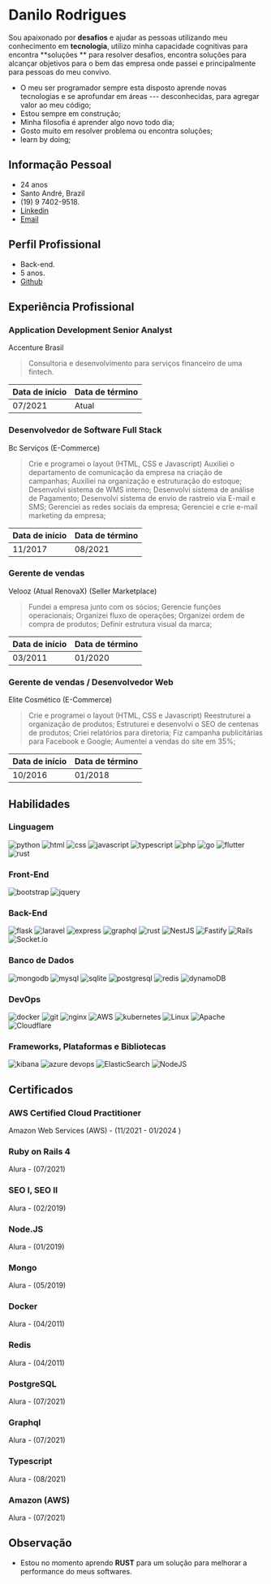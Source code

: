 # Danilo Rodrigues

Sou apaixonado por **desafios** e ajudar as pessoas utilizando meu conhecimento em  **tecnologia**, utilizo minha capacidade cognitivas para encontra  **soluções ** para resolver desafios, encontra soluções para alcançar objetivos para o bem das empresa onde passei e principalmente para pessoas do meu convivo.  
  
- O meu ser programador sempre esta disposto aprende novas tecnologias e se aprofundar em áreas --- desconhecidas, para agregar valor ao meu código;  
- Estou sempre em construção;  
- Minha filosofia é aprender algo novo todo dia;
- Gosto muito em resolver problema ou encontra soluções;
- learn by doing;

## Informação Pessoal

-  24 anos
-	Santo André, Brazil
- (19) 9 7402-9518.
- [Linkedin](https://www.linkedin.com/in/danil0ws/)
- [Email](mailto:https://github.com/Danil0ws)


## Perfil Profissional
- Back-end.
- 5 anos.
- [Github](https://www.github.com/danil0ws)

## Experiência Profissional 

### Application Development Senior Analyst
Accenture Brasil
>Consultoria e desenvolvimento para serviços financeiro de uma fintech.

|Data de início |Data de término|
|-------------------------------|-----------------------------|
|07/2021       |Atual        |

### Desenvolvedor de Software Full Stack
Bc Serviços (E-Commerce)
>Crie e programei o layout (HTML, CSS e Javascript)
Auxiliei o departamento de comunicação da empresa na criação de campanhas;
Auxiliei na organização e estruturação do estoque;
Desenvolvi sistema de WMS interno;
Desenvolvi sistema de análise de Pagamento;
Desenvolvi sistema de envio de rastreio via E-mail e SMS;
Gerenciei as redes sociais da empresa;
Gerenciei e crie e-mail marketing da empresa;

|Data de início |Data de término|
|-------------------------------|-----------------------------|
|11/2017       |08/2021         |

### Gerente de vendas
Velooz (Atual RenovaX) (Seller Marketplace)
>Fundei a empresa junto com os sócios;
Gerencie funções operacionais;
Organizei fluxo de operações; 
Organizei ordem de compra de produtos;
Definir estrutura visual da marca;

|Data de início |Data de término|
|-------------------------------|-----------------------------|
|03/2011       |01/2020         |

### Gerente de vendas / Desenvolvedor Web
Elite Cosmético (E-Commerce)
>Crie e programei o layout (HTML, CSS e Javascript)
Reestruturei a organização de produtos;
Estruturei e desenvolvi o SEO de centenas de produtos;
Criei relatórios para diretoria;
Fiz campanha publicitárias para Facebook e Google;
Aumentei a vendas do site em 35%;

|Data de início |Data de término|
|-------------------------------|-----------------------------|
|10/2016       |01/2018         |

## Habilidades

### Linguagem
![python](https://img.shields.io/badge/Python-3776AB?style=for-the-badge&logo=python&logoColor=white)
![html](https://img.shields.io/badge/HTML5-E34F26?style=for-the-badge&logo=html5&logoColor=white)
![css](https://img.shields.io/badge/CSS3-1572B6?style=for-the-badge&logo=css3&logoColor=white)
![javascript](https://img.shields.io/badge/JavaScript-323330?style=for-the-badge&logo=javascript&logoColor=F7DF1E)
![typescript](https://img.shields.io/badge/TypeScript-3178C6?style=for-the-badge&logo=typescript&logoColor=white)
![php](https://img.shields.io/badge/PHP-8892BF?style=for-the-badge&logo=php&logoColor=white)
![go](https://img.shields.io/badge/go-1f425f?style=for-the-badge&logo=go&logoColor=white)
![flutter](https://img.shields.io/badge/flutter-2372a3?style=for-the-badge&logo=flutter&logoColor=white)
![rust](https://img.shields.io/badge/Rust-000000?style=for-the-badge&logo=rust&logoColor=whitee)


### Front-End

![bootstrap](https://img.shields.io/badge/Bootstrap-563D7C?style=for-the-badge&logo=bootstrap&logoColor=white)
![jquery](https://img.shields.io/badge/jQuery-0769AD?style=for-the-badge&logo=jquery&logoColor=white)

### Back-End
![flask](https://img.shields.io/badge/Flask-000000?style=for-the-badge&logo=flask&logoColor=white)
![laravel](https://img.shields.io/badge/Laravel-FF2D20?style=for-the-badge&logo=laravel&logoColor=white)
![express](https://img.shields.io/badge/Express.js-000000?style=for-the-badge&logo=express&logoColor=white)
![graphql](https://img.shields.io/badge/Graphql-e535ab?style=for-the-badge&logo=graphql&logoColor=white)
![rust](https://img.shields.io/badge/Rust-000000?style=for-the-badge&logo=rust&logoColor=whitee)
![NestJS](https://img.shields.io/badge/nestjs-%23E0234E.svg?style=for-the-badge&logo=nestjs&logoColor=white)
![Fastify](https://img.shields.io/badge/fastify-%23000000.svg?style=for-the-badge&logo=fastify&logoColor=white)
![Rails](https://img.shields.io/badge/rails-%23CC0000.svg?style=for-the-badge&logo=ruby-on-rails&logoColor=white)
![Socket.io](https://img.shields.io/badge/Socket.io-black?style=for-the-badge&logo=socket.io&badgeColor=010101)

### Banco de Dados
![mongodb](https://img.shields.io/badge/MongoDB-47A248?style=for-the-badge&logo=mongodb&logoColor=white)
![mysql](https://img.shields.io/badge/MySQL-00000F?style=for-the-badge&logo=mysql&logoColor=white)
![sqlite](https://img.shields.io/badge/SQLite-07405E?style=for-the-badge&logo=sqlite&logoColor=white)
![postgresql](https://img.shields.io/badge/PostgreSQL-336791?style=for-the-badge&logo=postgresql&logoColor=white)
![redis](https://img.shields.io/badge/Redis-DD0031?style=for-the-badge&logo=redis&logoColor=white)
![dynamoDB](https://img.shields.io/badge/Amazon%20DynamoDB-4053D6?style=for-the-badge&logo=Amazon%20DynamoDB&logoColor=white)

### DevOps
![docker](https://img.shields.io/badge/Docker-2CA5E0?style=for-the-badge&logo=docker&logoColor=white)
![git](https://img.shields.io/badge/Git-F05032?style=for-the-badge&logo=git&logoColor=white)
![nginx](https://img.shields.io/badge/Nginx-009639?style=for-the-badge&logo=nginx&logoColor=white)
![AWS](https://img.shields.io/badge/AWS-%23FF9900.svg?style=for-the-badge&logo=amazon-aws&logoColor=white)
![kubernetes](https://img.shields.io/badge/kubernetes-326ce5.svg?&style=for-the-badge&logo=kubernetes&logoColor=white)
![Linux](https://img.shields.io/badge/Linux-FCC624?style=for-the-badge&logo=linux&logoColor=black)
![Apache](https://img.shields.io/badge/apache-%23D42029.svg?style=for-the-badge&logo=apache&logoColor=white)
![Cloudflare](https://img.shields.io/badge/Cloudflare-F38020?style=for-the-badge&logo=Cloudflare&logoColor=white)

### Frameworks, Plataformas e Bibliotecas
![kibana](https://img.shields.io/badge/Kibana-005571?style=for-the-badge&logo=Kibana&logoColor=white)
![azure devops](https://img.shields.io/badge/Azure_DevOps-0078D7?style=for-the-badge&logo=azure-devops&logoColor=white)
![ElasticSearch](https://img.shields.io/badge/-ElasticSearch-005571?style=for-the-badge&logo=elasticsearch)
![NodeJS](https://img.shields.io/badge/node.js-6DA55F?style=for-the-badge&logo=node.js&logoColor=white)

## Certificados

### AWS Certified Cloud Practitioner
Amazon Web Services (AWS) - (11/2021 - 01/2024  )

### Ruby on Rails 4
Alura - (07/2021)

### SEO I, SEO II
Alura - (02/2019)

### Node.JS
Alura - (01/2019)

### Mongo 
Alura - (05/2019)

### Docker
Alura - (04/2011)

### Redis
Alura - (04/2011)

### PostgreSQL
Alura - (07/2021)

### Graphql
Alura - (07/2021)

### Typescript
Alura - (08/2021)

### Amazon (AWS)
Alura - (07/2021)

## Observação
- Estou no momento aprendo **RUST** para um solução para melhorar a performance do meus softwares.
